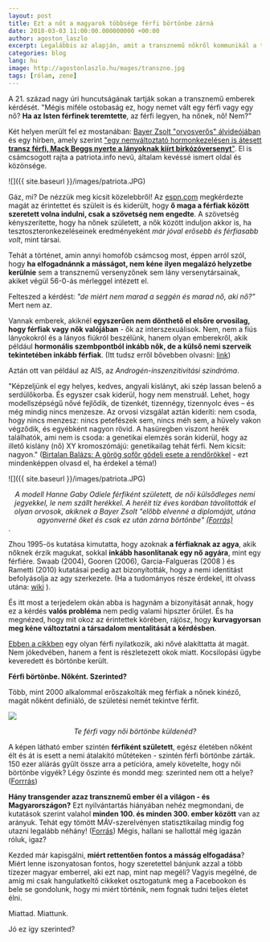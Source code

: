 ```yaml
---
layout: post
title: Ezt a nőt a magyarok többsége férfi börtönbe zárná
date: 2018-03-03 11:00:00.000000000 +00:00
author: agoston_laszlo
excerpt: Legalábbis az alapján, amit a transznemű nőkről kommunikál a társadalom. Tabu, óriási tabu a szexualitás, hát még a nem hagyományos szexus kérdése itthon!
categories: blog
lang: hu
image: http://agostonlaszlo.hu/mages/transzno.jpg
tags: [rólam, zene]
---
```

A 21. század nagy úri huncutságának tartják sokan a transznemű emberek kérdését. "Mégis miféle ostobaság ez, hogy nemet vált egy férfi vagy egy nő? **Ha az Isten férfinek teremtette**, az férfi legyen, ha nőnek, nő! Nem?"

Két helyen merült fel ez mostanában: <a href="http://agostonlaszlo.hu/blog/bayer-zsolt-vedelmeben/" target="blank">Bayer Zsolt "orvosverős" álvideójában</a> és egy hírben, amely szerint <a href="http://patriota.info/amp/sport-halala-transznemu-fiu-nyerte-a-lanyok-birkozoversenyet/" target="blank">"egy nemváltoztató hormonkezelésen is átesett <b>transz férfi, Mack Beggs nyerte a lányoknak kiírt birkózóversenyt</b>"</a>. El is csámcsogott rajta a patriota.info nevű, általam kevéssé ismert oldal és közönsége.

![]({{ site.baseurl }}/images/patriota.JPG)

Gáz, mi? De nézzük meg kicsit közelebbről! Az <a href="http://www.espn.com/espnw/sports/article/18767310/transgender-wrestler-mack-beggs-euless-trinity-wins-texas-state-girls-wrestling-title" target="blank">espn.com</a> megkérdezte magát az érintettet és szüleit is és kiderült, hogy **ő maga a férfiak között szeretett volna indulni, csak a szövetség nem engedte**. A szövetség kényszerítette, hogy ha nőnek született, a nők között induljon akkor is, ha tesztoszteronkezeléseinek eredményeként *már jóval erősebb és férfiasabb volt*, mint társai.

Tehát a történet, amin annyi homofób csámcsog most, éppen arról szól, hogy **ha elfogadnánnk a másságot, nem kéne ilyen megalázó helyzetbe kerülnie** sem a transznemű versenyzőnek sem lány versenytársainak, akiket végül 56-0-ás mérleggel intézett el.

Felteszed a kérdést: *"de miért nem marad a seggén és marad nő, aki nő?"* Mert nem az.

Vannak emberek, akiknél **egyszerűen nem dönthető el elsőre orvosilag, hogy férfiak vagy nők valójában** - ők az interszexuálisok. Nem, nem a fiús lányokokról és a lányos fiúkról beszélünk, hanem olyan emberekről, akik például **hormonális szembpontból inkább nők, de a külső nemi szerveik tekintetében inkább férfiak**. (Itt tudsz erről bővebben olvasni: <a href="http://uvegplafon.blog.hu/2015/09/30/mi_tortenik_ha_a_kisbabank_egyszerre_lany_es_fiu" target="blank">link</a>)

Aztán ott van például az AIS, az *Androgén-inszenzitivitási szindróma*.

"Képzeljünk el egy helyes, kedves, angyali kislányt, aki szép lassan belenő a serdülőkorba. És egyszer csak kiderül, hogy nem menstruál. Lehet, hogy modellszépségű nővé fejlődik, de tizenkét, tizennégy, tizennyolc éves – és még mindig nincs menzesze. Az orvosi vizsgálat aztán kideríti: nem csoda, hogy nincs menzesz: nincs petefészek sem, nincs méh sem, a hüvely vakon végződik, és egyébként nagyon rövid. A hasüregben viszont herék találhatók, ami nem is csoda: a genetikai elemzés során kiderül, hogy az illető kislány (nő) XY kromoszómájú: genetikailag tehát férfi. Nem kicsit: nagyon." (<a href="http://birtalan.blogspot.hu/2008/05/grg-sofr-gdeli-esete-rendrkkel.html" target="blank">Birtalan Balázs: A görög sofőr gödeli esete a rendőrökkel</a> - ezt mindenképpen olvasd el, ha érdekel a téma!)

![]({{ site.baseurl }}/images/patriota.JPG)
<center><i>A modell Hanne Gaby Odiele férfiként született, de női külsődleges nemi jegyekkel, le nem szállt herékkel. A heréit tíz éves korában távolították el olyan orvosok, akiknek a Bayer Zsolt "előbb elvenné a diplomáját, utána agyonverné őket és csak ez után zárna börtönbe" <a href="https://www.youtube.com/watch?v=OzoU1qhXWAk" target="blank">(Forrás)</a></i></center>.

Zhou 1995-ös kutatása kimutatta, hogy azoknak **a férfiaknak az agya**, akik nőknek érzik magukat, sokkal **inkább hasonlítanak egy nő agyára**, mint egy férfiére. Swaab (2004), Gooren (2006), Garcia-Falgueras (2008 ) és Rametti (2010) kutatásai pedig azt bizonyították, hogy a nemi identitást befolyásolja az agy szerkezete. (Ha a tudományos része érdekel, itt olvass utána: [wiki](https://en.wikipedia.org/wiki/Causes_of_transsexuality) ). 

És itt most a terjedelem okán abba is hagynám a bizonyítását annak, hogy ez a kérdés **valós probléma** nem pedig valami hipszter őrület. És ha megnézed, hogy mit okoz az érintettek körében, rájösz, hogy **kurvagyorsan meg kéne változtatni a társadalom mentalitását a kérdésben**.

<a href="http://www.independent.co.uk/news/world/australasia/transgender-woman-raped-2000-times-male-prison-a6989366.html" target="blank">Ebben a cikkben</a> egy olyan férfi nyilatkozik, aki nővé alakíttatta át magát. Nem jókedvében, hanem a fent is részletezett okok miatt. Kocsilopási ügybe keveredett és börtönbe került.

**Férfi börtönbe. Nőként. Szerinted?**

Több, mint 2000 alkalommal erőszakolták meg férfiak a nőnek kinéző, magát nőként definiáló, de születési nemét tekintve férfit.

![](http://agostonlaszlo.hu/mages/transzno.jpg)
<center><i>Te férfi vagy női börtönbe küldenéd?</i></center>

A képen látható ember szintén **férfiként született**, egész életében nőként élt és át is esett a nemi átalakító műtéteken - szintén férfi börtönbe zárták. 150 ezer alíárás gyűlt össze arra a petícióra, amely követelte, hogy női börtönbe vigyék? Légy őszinte és mondd meg: szerinted nem ott a helye? (<a href="http://www.independent.co.uk/news/uk/crime/tara-hudson-transgender-woman-moved-to-womens-prison-after-public-outcry-a6715476.html" target="blank">Forrrás</a>)

**Hány transgender azaz transznemű ember él a világon - és Magyarországon?** Ezt nyilvántartás hiányában nehéz megmondani, de kutatások szerint valahol **minden 100. és minden 300. ember között** van az arányuk. Tehát egy tömött MÁV-szerelvényen statisztikailag mindig fog utazni legalább néhány! (<a href="https://www.nytimes.com/2016/07/01/health/transgender-population.html" target="blank">Forrás</a>) Mégis, hallani se hallottál még igazán róluk, igaz?

Kezded már kapisgálni, **miért rettentően fontos a másság elfogadása**? Miért lenne iszonyatosan fontos, hogy szeretettel bánjunk azzal a több tízezer magyar emberrel, aki ezt nap, mint nap megéli? Vagyis megélné, de amíg mi csak hangulatkeltő cikkeket osztogatunk meg a Facebookon és bele se gondolunk, hogy mi miért történik, nem fognak tudni teljes életet élni.

Miattad. Miattunk.

Jó ez így szerinted?
